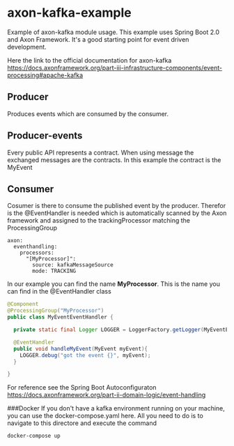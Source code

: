 # axon-kafka-example
Example of axon-kafka module usage. This example uses Spring Boot 2.0 and Axon Framework. It's a good starting point for event driven development.

Here the link to the official documentation for axon-kafka  https://docs.axonframework.org/part-iii-infrastructure-components/event-processing#apache-kafka
## Producer
Produces events which are consumed by the consumer. 

## Producer-events
Every public API represents a contract. When using message the exchanged messages are the contracts. In this example the contract is the MyEvent

## Consumer
 Cosumer is there to consume the published event by the producer. Therefor is the @EventHandler is needed which is automatically scanned by the Axon framework and assigned to the trackingProcessor matching the ProcessingGroup
 ```
 axon:
   eventhandling:
     processors:
       "[MyProcessor]":
         source: kafkaMessageSource
         mode: TRACKING
```
In our example you can find the name **MyProcessor**. This is the name you can find in the @EventHandler class
```java
@Component
@ProcessingGroup("MyProcessor")
public class MyEventEventHandler {

  private static final Logger LOGGER = LoggerFactory.getLogger(MyEventEventHandler.class);

  @EventHandler
  public void handleMyEvent(MyEvent myEvent){
    LOGGER.debug("got the event {}", myEvent);
  }

}
```
For reference see the Spring Boot Autoconfiguraton https://docs.axonframework.org/part-ii-domain-logic/event-handling

###Docker
If you don't have a kafka environment running on your machine, you can use the docker-compose.yaml here. All you need to do is to navigate to this directore and execute the command
```
docker-compose up
```
